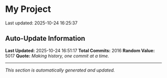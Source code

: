 # My Project


Last updated: 2025-10-24 16:25:37







































































































































































































































































































































































































































































































































































































































































































































































































































































































































































































































































































































































































































































































































































































































































































































































































































































































































































































































































































































































































































































































































































































































































































































































































































































































## Auto-Update Information

**Last Updated:** 2025-10-24 16:51:17
**Total Commits:** 2016
**Random Value:** 5017
**Quote:** _Making history, one commit at a time._

---
_This section is automatically generated and updated._